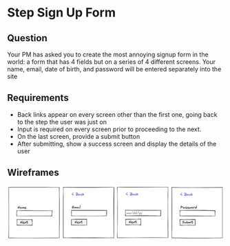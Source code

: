 # Step Sign Up Form

## Question

Your PM has asked you to create the most annoying signup form in the world: a form that has 4 fields but on a series of 4 different screens. Your name, email, date of birth, and password will be entered separately into the site

## Requirements

- Back links appear on every screen other than the first one, going back to the step the user was just on
- Input is required on every screen prior to proceeding to the next.
- On the last screen, provide a submit button
- After submitting, show a success screen and display the details of the user

## Wireframes

<img src="src/assets/Step-Sign-Up-Form.png" alt="alt text" />
